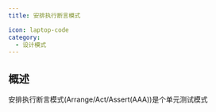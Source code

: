 ```yaml
---
title: 安排执行断言模式

icon: laptop-code
category:
  - 设计模式
---
```


## 概述

安排执行断言模式(Arrange/Act/Assert(AAA))是个单元测试模式